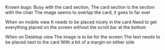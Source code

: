 Known bugs:
Busy with the card section,
The card section is the section with the chair
The image seems to overlap the card, it goes to far over

When on mobile view
It needs to be placed nicely in the card
Need to get everything placed on the screen without the scroll bar at the bottom

When on Desktop view
The image is to be for the screen
The text needs to be placed next to the card
With a bit of a margin on either side